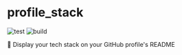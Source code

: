 # profile_stack

![test](https://github.com/Matt-Gleich/profile_stack/workflows/test/badge.svg)
![build](https://github.com/Matt-Gleich/profile_stack/workflows/build/badge.svg)

🚀 Display your tech stack on your GitHub profile's README
